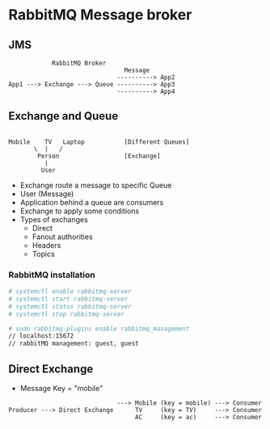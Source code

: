 # RabbitMQ Message broker

## JMS
```
            RabbitMQ Broker
                                Message
                              ----------> App2
App1 ---> Exchange ---> Queue ----------> App3
                              ----------> App4

```

## Exchange and Queue

```

Mobile    TV   Laptop           [Different Queues]
       \  |   /
        Person                  [Exchange]
          |
         User
```

- Exchange route a message to specific Queue
- User (Message)
- Application behind a queue are consumers
- Exchange to apply some conditions
- Types of exchanges
    - Direct
    - Fanout authorities
    - Headers
    - Topics

### RabbitMQ installation

```bash
# systemctl enable rabbitmq-server
# systemctl start rabbitmq-server
# systemctl status rabbitmq-server
# systemctl stop rabbitmq-server

# sudo rabbitmq-plugins enable rabbitmq_management
// localhost:15672
// rabbitMQ management: guest, guest
```

## Direct Exchange

- Message Key = "mobile"
```
                              ---> Mobile (key = mobile) ---> Consumer
Producer ---> Direct Exchange      TV     (key = TV)     ---> Consumer
                                   AC     (key = ac)     ---> Consumer

```


